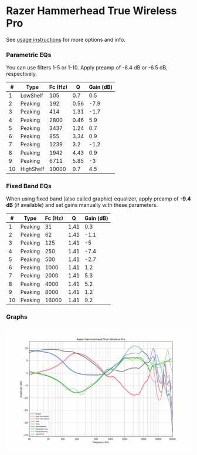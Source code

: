 # Razer Hammerhead True Wireless Pro
See [usage instructions](https://github.com/jaakkopasanen/AutoEq#usage) for more options and info.

### Parametric EQs
You can use filters 1-5 or 1-10. Apply preamp of -6.4 dB or -6.5 dB, respectively.

|   # | Type      |   Fc (Hz) |    Q |   Gain (dB) |
|-----|-----------|-----------|------|-------------|
|   1 | LowShelf  |       105 | 0.7  |         0.5 |
|   2 | Peaking   |       192 | 0.56 |        -7.9 |
|   3 | Peaking   |       414 | 1.31 |        -1.7 |
|   4 | Peaking   |      2800 | 0.46 |         5.9 |
|   5 | Peaking   |      3437 | 1.24 |         0.7 |
|   6 | Peaking   |       855 | 3.34 |         0.9 |
|   7 | Peaking   |      1239 | 3.2  |        -1.2 |
|   8 | Peaking   |      1942 | 4.43 |         0.9 |
|   9 | Peaking   |      6711 | 5.85 |        -3   |
|  10 | HighShelf |     10000 | 0.7  |         4.5 |

### Fixed Band EQs
When using fixed band (also called graphic) equalizer, apply preamp of **-9.4 dB** (if available) and set gains manually with these parameters.

|   # | Type    |   Fc (Hz) |    Q |   Gain (dB) |
|-----|---------|-----------|------|-------------|
|   1 | Peaking |        31 | 1.41 |         0.3 |
|   2 | Peaking |        62 | 1.41 |        -1.1 |
|   3 | Peaking |       125 | 1.41 |        -5   |
|   4 | Peaking |       250 | 1.41 |        -7.4 |
|   5 | Peaking |       500 | 1.41 |        -2.7 |
|   6 | Peaking |      1000 | 1.41 |         1.2 |
|   7 | Peaking |      2000 | 1.41 |         5.3 |
|   8 | Peaking |      4000 | 1.41 |         5.2 |
|   9 | Peaking |      8000 | 1.41 |         1.2 |
|  10 | Peaking |     16000 | 1.41 |         9.2 |

### Graphs
![](./Razer%20Hammerhead%20True%20Wireless%20Pro.png)
